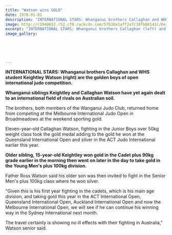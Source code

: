 ```yaml
---
title: "Watson wins GOLD"
date: 1970-01-01
description: "INTERNATIONAL STARS: Whanganui brothers Callaghan and WHS student Keightley Watson (right) are the golden boys of open international judo competition, Wanganui Chronicle article on 16/8/16..."
image: http://c1940652.r52.cf0.rackcdn.com/57b38e1aff2a7c38fb00142c/Keightley-gold-at-Int-Judo-Comp-Chron-16-Aug-2016.jpg
excerpt: "INTERNATIONAL STARS: Whanganui brothers Callaghan (left) and WHS student Keightley Watson are the golden boys of open international judo competition."
image_gallery:
    
    
    
    
    
---
```


<p><strong>INTERNATIONAL STARS: Whanganui brothers Callaghan and WHS student Keightley Watson (right) are the golden boys of open international judo competition.</strong></p>
<p><strong>Whanganui siblings Keightley and Callaghan Watson have yet again dealt to an international field of rivals on Australian soil.</strong></p>
<p>The brothers, both members of the Wanganui Judo Club, returned home from competing at the Melbourne International Judo Open in Broadmeadows at the weekend sporting gold.</p>
<p>Eleven-year-old Callaghan Watson, fighting in the Junior Boys over 50kg weight class took the gold medal adding to the gold he won at the Queensland International Open and silver in the ACT Judo International earlier this year.</p>
<p><strong>Older sibling, 15-year-old Keightley won gold in the Cadet plus 90kg grade earlier in the morning then went on later in the day to take gold in the Young Men's plus 100kg division.</strong></p>
<p>Father Ross Watson said his older son was then invited to fight in the Senior Men's plus 100kg class where he won silver.</p>
<p>"Given this is his first year fighting in the cadets, which is his main age division, and taking gold this year in the ACT International Open, Queensland International Open, Auckland International Open and now the Melbourne International Open, we will see if he can continue his winning way in the Sydney International next month.</p>
<p>The travel certainly is showing no ill effects with their fighting in Australia," Watson senior said.</p>

